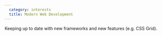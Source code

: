 ```yaml
---
  category: interests
  title: Modern Web Development
---
```


Keeping up to date with new frameworks and new features (e.g. CSS Grid).
